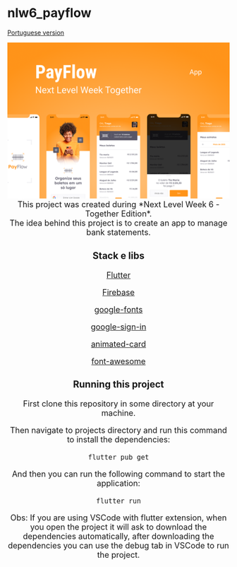 # nlw6_payflow

[Portuguese version](https://github.com/moromisato/nlw6_payflow/blob/main/README.md)

<img src="./assets/Capa.png" style="zoom:55%;" />

<center style="font-size: 18px">This project was created during *Next Level Week 6 - Together Edition*.

<center style="font-size: 18px">The idea behind this project is to create an app to manage bank statements.



### Stack e libs

[Flutter](https://flutter.dev/)

[Firebase](https://firebase.google.com/?hl=pt)

[google-fonts](https://pub.dev/packages/google_fonts)

[google-sign-in](https://pub.dev/packages/google_sign_in)

[animated-card](https://pub.dev/packages/animated_card)

[font-awesome](https://pub.dev/packages/font_awesome)



### Running this project

First clone this repository in some directory at your machine.

Then navigate to projects directory and run this command to install the dependencies: 

```text
flutter pub get
```

And then you can run the following command to start the application:

```
flutter run
```

Obs: If you are using VSCode with flutter extension, when you open the project it will ask to download the dependencies automatically, after downloading the dependencies you can use the debug tab in VSCode to run the project.
